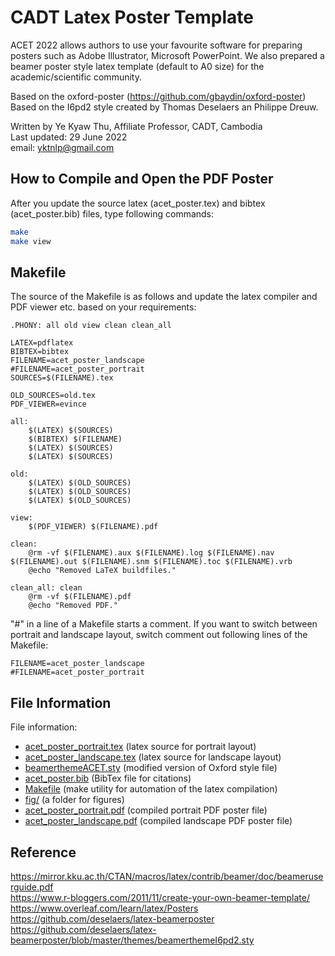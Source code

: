 # CADT Latex Poster Template

ACET 2022 allows authors to use your favourite software for preparing posters such as Adobe Illustrator, Microsoft PowerPoint. We also prepared a beamer poster style latex template (default to A0 size) for the academic/scientific community.  

Based on the oxford-poster (https://github.com/gbaydin/oxford-poster)  
Based on the I6pd2 style created by Thomas Deselaers an Philippe Dreuw.  

Written by Ye Kyaw Thu, Affiliate Professor, CADT, Cambodia  
Last updated: 29 June 2022  
email: yktnlp@gmail.com  

## How to Compile and Open the PDF Poster

After you update the source latex (acet_poster.tex) and bibtex (acet_poster.bib) files, type following commands:  

```bash
make
make view
```

## Makefile

The source of the Makefile is as follows and update the latex compiler and PDF viewer etc. based on your requirements:  

```
.PHONY: all old view clean clean_all

LATEX=pdflatex
BIBTEX=bibtex
FILENAME=acet_poster_landscape
#FILENAME=acet_poster_portrait
SOURCES=$(FILENAME).tex

OLD_SOURCES=old.tex
PDF_VIEWER=evince

all:
	$(LATEX) $(SOURCES)
	$(BIBTEX) $(FILENAME)
	$(LATEX) $(SOURCES)
	$(LATEX) $(SOURCES)

old:
	$(LATEX) $(OLD_SOURCES)
	$(LATEX) $(OLD_SOURCES)
	$(LATEX) $(OLD_SOURCES)

view:
	$(PDF_VIEWER) $(FILENAME).pdf

clean:
	@rm -vf $(FILENAME).aux $(FILENAME).log $(FILENAME).nav $(FILENAME).out $(FILENAME).snm $(FILENAME).toc $(FILENAME).vrb
	@echo "Removed LaTeX buildfiles."

clean_all: clean
	@rm -vf $(FILENAME).pdf
	@echo "Removed PDF."

```

"#" in a line of a Makefile starts a comment. If you want to switch between portrait and landscape layout, switch comment out following lines of the Makefile:  

```
FILENAME=acet_poster_landscape
#FILENAME=acet_poster_portrait
```

## File Information

File information:  

- [acet_poster_portrait.tex](https://github.com/NiptictLab/ACET_2022_templates-/blob/main/poster/acet_poster_portrait.tex) (latex source for portrait layout)
- [acet_poster_landscape.tex](https://github.com/NiptictLab/ACET_2022_templates-/blob/main/poster/acet_poster_landscape.tex) (latex source for landscape layout)
- [beamerthemeACET.sty](https://github.com/NiptictLab/ACET_2022_templates-/blob/main/poster/beamerthemeACET.sty) (modified version of Oxford style file)
- [acet_poster.bib](https://github.com/NiptictLab/ACET_2022_templates-/blob/main/poster/acet_poster.bib) (BibTex file for citations)
- [Makefile](https://github.com/NiptictLab/ACET_2022_templates-/blob/main/poster/Makefile) (make utility for automation of the latex compilation)
- [fig/](https://github.com/NiptictLab/ACET_2022_templates-/tree/main/poster/fig) (a folder for figures)
- [acet_poster_portrait.pdf](https://github.com/NiptictLab/ACET_2022_templates-/blob/main/poster/acet_poster_portrait.pdf) (compiled portrait PDF poster file)  
- [acet_poster_landscape.pdf](https://github.com/NiptictLab/ACET_2022_templates-/blob/main/poster/acet_poster_landscape.pdf) (compiled landscape PDF poster file)  

## Reference

https://mirror.kku.ac.th/CTAN/macros/latex/contrib/beamer/doc/beameruserguide.pdf  
https://www.r-bloggers.com/2011/11/create-your-own-beamer-template/  
https://www.overleaf.com/learn/latex/Posters  
https://github.com/deselaers/latex-beamerposter  
https://github.com/deselaers/latex-beamerposter/blob/master/themes/beamerthemeI6pd2.sty  

